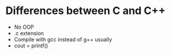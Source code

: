 # Differences between C and C++

 * No OOP
 * .c extension
 * Compile with gcc instead of g++ usually
 * cout = printf()
